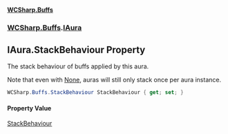 #### [WCSharp.Buffs](index.md 'index')
### [WCSharp.Buffs](WCSharp.Buffs.md 'WCSharp.Buffs').[IAura](WCSharp.Buffs.IAura.md 'WCSharp.Buffs.IAura')

## IAura.StackBehaviour Property

The stack behaviour of buffs applied by this aura.  
  
Note that even with [None](WCSharp.Buffs.StackBehaviour.md#WCSharp.Buffs.StackBehaviour.None 'WCSharp.Buffs.StackBehaviour.None'), auras will still only stack once per aura instance.

```csharp
WCSharp.Buffs.StackBehaviour StackBehaviour { get; set; }
```

#### Property Value
[StackBehaviour](WCSharp.Buffs.StackBehaviour.md 'WCSharp.Buffs.StackBehaviour')